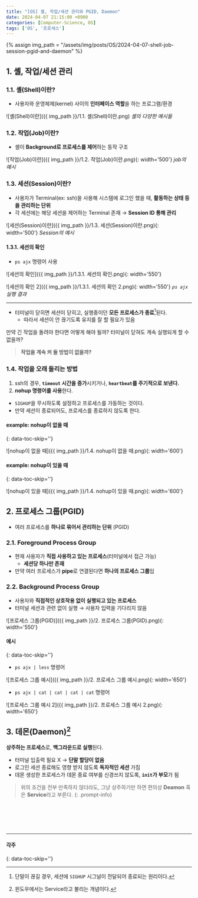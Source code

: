 ```yaml
---
title: "[OS] 셸, 작업/세션 관리와 PGID, Daemon"
date: 2024-04-07 21:15:00 +0900
categories: [Computer-Science, OS]
tags: ['OS', '프로세스']
---
```

{% assign img_path = "/assets/img/posts/OS/2024-04-07-shell-job-session-pgid-and-daemon" %}



## 1. 셸, 작업/세션 관리

### 1.1. 셸(Shell)이란?

- 사용자와 운영체제(kernel) 사이의 **인터페이스 역할**을 하는 프로그램/환경

![셸(Shell)이란]({{ img_path }}/1.1. 셸(Shell)이란.png)
_셸의 다양한 예시들_

### 1.2. 작업(Job)이란?

- 셸이 **Background로 프로세스를 제어**하는 동작 구조

![작업(Job)이란]({{ img_path }}/1.2. 작업(Job)이란.png){: width='500'}
_job의 예시_

### 1.3. 세션(Session)이란?

- 사용자가 Terminal(ex: ssh)을 사용해 시스템에 로그인 했을 때, **활동하는 상태 등을 관리하는 단위**
- 각 세션에는 해당 세션을 제어하는 Terminal 존재 → **Session ID 통해 관리**

![세션(Session)이란]({{ img_path }}/1.3. 세션(Session)이란.png){: width='500'}
_Session의 예시_

#### 1.3.1. 세션의 확인

- `ps ajx` 명령어 사용

![세션의 확인]({{ img_path }}/1.3.1. 세션의 확인.png){: width='550'}

![세션의 확인 2]({{ img_path }}/1.3.1. 세션의 확인 2.png){: width='550'}
_`ps ajx` 실행 결과_

---

- 터미널이 닫히면 세션이 닫히고, 실행중이던 **모든 프로세스가 종료**[^closing-terminal]된다.
  - 따라서 세션이 안 끊기도록 유지를 잘 할 필요가 있음

만약 긴 작업을 돌려야 한다면 어떻게 해야 될까? 터미널이 닫혀도 계속 실행되게 할 수 없을까?

> **작업을 계속 켜 둘 방법이 없을까?**

[^closing-terminal]: 단말이 끊길 경우, 세션에 `SIGHUP` 시그널이 전달되어 종료되는 원리이다.

### 1.4. 작업을 오래 돌리는 방법

1. ssh의 경우, **`timeout` 시간을 증가**시키거나, **`heartbeat`를 주기적으로 보낸다.**
2. **nohup 명령어를 사용**한다.
  - `SIGHUP`을 무시하도록 설정하고 프로세스를 가동하는 것이다.
  - 만약 세션이 종료되어도, 프로세스를 종료하지 않도록 한다.

#### **example: nohup이 없을 때**
{: data-toc-skip=''}

![nohup이 없을 때]({{ img_path }}/1.4. nohup이 없을 때.png){: width='600'}

#### **example: nohup이 있을 때**
{: data-toc-skip=''}

![nohup이 있을 때]({{ img_path }}/1.4. nohup이 있을 때.png){: width='600'}



## 2. 프로세스 그룹(PGID)

- 여러 프로세스를 **하나로 묶어서 관리하는 단위** (PGID)

### 2.1. Foreground Process Group

- 현재 사용자가 **직접 사용하고 있는 프로세스**(터미널에서 접근 가능)
  - **세션당 하나만 존재**
- 만약 여러 프로세스가 **pipe**로 연결된다면 **하나의 프로세스 그룹**임

### 2.2. Background Process Group

- 사용자와 **직접적인 상호작용 없이 실행되고 있는 프로세스**
- 터미널 세션과 관련 없이 실행 → 사용자 입력을 기다리지 않음

![프로세스 그룹(PGID)]({{ img_path }}/2. 프로세스 그룹(PGID).png){: width='550'}


#### **예시**
{: data-toc-skip=''}

- `ps ajx | less` 명령어

![프로세스 그룹 예시]({{ img_path }}/2. 프로세스 그룹 예시.png){: width='650'}

- `ps ajx | cat | cat | cat | cat` 명령어

![프로세스 그룹 예시 2]({{ img_path }}/2. 프로세스 그룹 예시 2.png){: width='650'}



## 3. 데몬(Daemon)[^daemon]

**상주하는 프로세스**로, **백그라운드로 실행**된다.

- 터미널 입출력 필요 X → **단말 할당이 없음**
- 로그인 세션 종료해도 영향 받지 않도록 **독자적인 세션** 가짐
- 데몬 생성한 프로세스가 데몬 종료 여부를 신경쓰지 않도록, **`init`가 부모**가 됨

> 위의 조건을 전부 만족하지 않더라도, 그냥 상주하기만 하면 편의상 **Deamon** 혹은 **Service**라고 부른다.
{: .prompt-info}

[^daemon]: 윈도우에서는 Service라고 불리는 개념이다.



<br><br><br><br>

---
#### 각주
{: data-toc-skip=''}